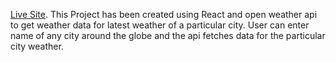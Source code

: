 [Live Site](https://github.com/facebook/create-react-app).
This Project has been created using React and open weather api to get weather data for latest weather of a particular city.
User can enter name of any city around the globe and the api fetches data for the particular city weather.
